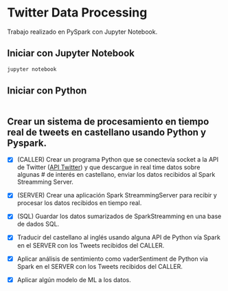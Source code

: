 # Twitter Data Processing
Trabajo realizado en PySpark con Jupyter Notebook.

## Iniciar con Jupyter Notebook
```python
jupyter notebook
```

## Iniciar con Python
```python

```


## Crear un sistema de procesamiento en tiempo real de tweets en castellano usando Python y Pyspark.

- [X] (CALLER) Crear un programa Python que se conectevía socket a la API de Twitter ([API Twitter](https://developer.twitter.com/en/docs/twitter-api/getting-started/about-twitter-api)) y que descargue in real time datos sobre algunas # de interés en castellano, enviar los datos recibidos al Spark Streamming Server.

- [X] (SERVER) Crear una aplicación Spark StreammingServer para recibir y procesar los datos recibidos en tiempo real.

- [X] (SQL) Guardar los datos sumarizados de SparkStreamming en una base de dados SQL.

- [X] Traducir del castellano al inglés usando alguna API de Python vía Spark en el SERVER con los Tweets recibidos del CALLER.

- [X] Aplicar análisis de sentimiento como vaderSentiment de Python via Spark en el SERVER con los Tweets recibidos del CALLER.

- [X] Aplicar algún modelo de ML a los datos.
